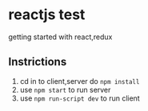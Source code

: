 # reactjs test
getting started with react,redux

## Instrictions
1. cd in to client,server do `npm install`
2. use `npm start` to run server
3. use `npm run-script dev` to run client